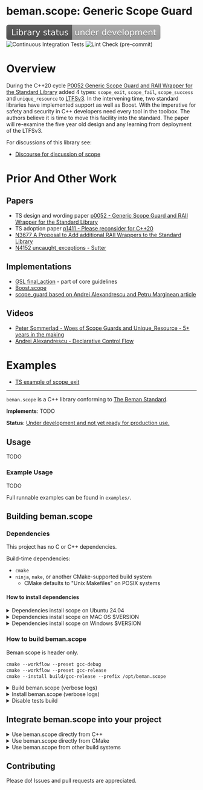 <!--
SPDX-License-Identifier: Apache-2.0 WITH LLVM-exception
-->

# beman.scope: Generic Scope Guard

![Library Status](https://github.com/bemanproject/beman/blob/c6997986557ec6dda98acbdf502082cdf7335526/images/badges/beman_badge-beman_library_under_development.svg)
![Continuous Integration Tests](https://github.com/bemanproject/scope/actions/workflows/ci_tests.yml/badge.svg)
![Lint Check (pre-commit)](https://github.com/bemanproject/scope/actions/workflows/pre-commit.yml/badge.svg)

# Overview
During the C++20 cycle [P0052 Generic Scope Guard and RAII Wrapper for the Standard Library](https://wg21.link/P0052) added 4 types: `scope_exit`, `scope_fail`, `scope_success` and `unique_resource` to [LTFSv3](https://www.open-std.org/jtc1/sc22/wg21/docs/papers/2022/n4908#scopeguard).  In the intervening time, two standard libraries have implemented support as well as Boost. With the imperative for safety and security in C++ developers need every tool in the toolbox. The authors believe it is time to move this facility into the standard.  The paper will re-examine the five year old design and any learning from deployment of the LTFSv3.

For discussions of this library see:
- [Discourse for discussion of scope](https://discourse.bemanproject.org/t/scope-library/315)
# Prior And Other Work
## Papers
- TS design and wording paper [p0052 - Generic Scope Guard and RAII Wrapper for the Standard Library](https://wg21.link/p0052)
- TS adoption paper [p1411 - Please reconsider <scope> for C++20](https://wg21.link/p1411)
- [N3677 A Proposal to Add additional RAII Wrappers to the Standard Library](https://www.open-std.org/jtc1/sc22/wg21/docs/papers/2013/n3677.html)
- [N4152 uncaught_exceptions - Sutter](https://www.open-std.org/jtc1/sc22/wg21/docs/papers/2014/n4152.pdf)

## Implementations
- [GSL final_action](https://github.com/microsoft/GSL/blob/main/include/gsl/util) - part of core guidelines
- [Boost.scope](https://www.boost.org/doc/libs/1_87_0/libs/scope/doc/html/index.html)
- [scope_guard based on Andrei Alexandrescu and Petru Marginean article](https://ricab.github.io/scope_guard)

## Videos
- [Peter Sommerlad - Woes of Scope Guards and Unique_Resource - 5+ years in the making](https://www.youtube.com/watch?v=O1sK__G5Nrg)
- [Andrei Alexandrescu - Declarative Control Flow](https://www.youtube.com/watch?v=WjTrfoiB0MQ)
# Examples
- [TS example of scope_exit](https://godbolt.org/z/T5KhTYjP7)

---

`beman.scope` is a C++ library conforming to [The Beman Standard](https://github.com/bemanproject/beman/blob/main/docs/BEMAN_STANDARD.md).

**Implements**: TODO

**Status**: [Under development and not yet ready for production use.](https://github.com/bemanproject/beman/blob/main/docs/BEMAN_LIBRARY_MATURITY_MODEL.md#under-development-and-not-yet-ready-for-production-use)

## Usage

TODO

### Example Usage

TODO

Full runnable examples can be found in `examples/`.

## Building beman.scope

### Dependencies

This project has no C or C++ dependencies.

Build-time dependencies:

- `cmake`
- `ninja`, `make`, or another CMake-supported build system
  - CMake defaults to "Unix Makefiles" on POSIX systems

#### How to install dependencies

<!-- TODO Darius: rewrite section!-->

<details>
<summary>Dependencies install scope on Ubuntu 24.04  </summary>

<!-- TODO Darius: rewrite section!-->

```shell
# Install tools:
apt-get install -y cmake make ninja-build

# Toolchains:
apt-get install                           \
  g++-14 gcc-14 gcc-13 g++-14             \
  clang-18 clang++-18 clang-17 clang++-17
```

</details>

<details>
<summary>Dependencies install scope on MAC OS $VERSION </summary>

<!-- TODO Darius: rewrite section!-->
```shell
# TODO
```

</details>

<details>
<summary>Dependencies install scope on Windows $VERSION  </summary>
<!-- TODO Darius: rewrite section!-->

```shell
# TODO
```

</details>

### How to build beman.scope

Beman scope is header only.

```shell
cmake --workflow --preset gcc-debug
cmake --workflow --preset gcc-release
cmake --install build/gcc-release --prefix /opt/beman.scope
```

<details>
<summary> Build beman.scope (verbose logs) </summary>

```shell
# Configure beman.scope via gcc-debug workflow for development.
$ cmake --workflow --preset gcc-debug
Executing workflow step 1 of 3: configure preset "gcc-debug"

Preset CMake variables:

  CMAKE_BUILD_TYPE="Debug"
  CMAKE_CXX_COMPILER="g++"
  CMAKE_CXX_FLAGS="-fsanitize=address -fsanitize=pointer-compare -fsanitize=pointer-subtract -fsanitize=leak -fsanitize=undefined"
  CMAKE_CXX_STANDARD="20"

TODO

# Run examples.
$ TODO

```

</details>

<details>
<summary> Install beman.scope (verbose logs) </summary>

```shell
# Install build artifacts from `build` directory into `opt/beman.scope` path.
$ cmake --install build/gcc-release --prefix /opt/beman.scope
-- Install configuration: "RelWithDebInfo"
-- Up-to-date: /opt/beman.scope/lib/libbeman.exemplar.a
-- Up-to-date: /opt/beman.scope/include/beman/exemplar/identity.hpp


# Check tree.
$ tree /opt/beman.scope
/opt/beman.scope
├── include
│   └── beman
│       └── scope
│           └── scope.hpp


4 directories, 2 files
```

</details>

<details>
<summary> Disable tests build </summary>

To build this project with tests disabled (and their dependencies),
simply use `BEMAN_EXEMPLAR_BUILD_TESTING=OFF` as documented in upstream [CMake documentation](https://cmake.org/cmake/help/latest/module/CTest.html):

```shell
cmake -B build -S . -DBEMAN_EXEMPLAR_BUILD_TESTING=OFF
```

</details>

## Integrate beman.scope into your project

<details>
<summary> Use beman.scope directly from C++ </summary>
<!-- TODO Darius: rewrite section!-->

If you want to use `beman.scope` from your project,
you can include `beman/scope/*.hpp`  files from your C++ source files

```cpp
#include <beman/scope/identity.hpp>
```

and directly link with `libbeman.scope.a`

```shell
# Assume /opt/beman.scope staging directory.
$ c++ -o identity_usage examples/identity_usage.cpp \
    -I /opt/beman.scope/include/ \
    -L/opt/beman.scope/lib/ -lbeman.exemplar
```

</details>

<details>
<summary> Use beman.scope directly from CMake </summary>

<!-- TODO Darius: rewrite section! Add examples. -->

For CMake based projects, you will need to use the `beman.scope` CMake module to define the `beman::exemplar` CMake target:

```cmake
find_package(beman.scope REQUIRED)
```

You will also need to add `beman::scope`
to the link libraries of any libraries or executables that include `beman/scope/*.hpp` in their source or header file.

```cmake
target_link_libraries(yourlib PUBLIC beman::scope)
```

</details>

<details>
<summary> Use beman.scope from other build systems </summary>

<!-- TODO Darius: rewrite section! Add examples. -->

Build systems that support `pkg-config` by providing a `beman.scope.pc` file.
Build systems that support interoperation via `pkg-config` should be able to detect `beman.scope` for you automatically.

</details>

## Contributing

Please do! Issues and pull requests are appreciated.
